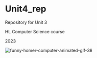 # Unit4_rep

Repository for Unit 3

HL Computer Science course

2023

![funny-homer-computer-animated-gif-38](https://user-images.githubusercontent.com/111761417/231021945-cad5e446-7e46-42bb-ac53-f2d676ea1172.gif)
